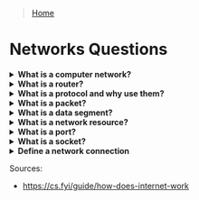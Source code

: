 > [Home](../README.md)

# Networks Questions


<!-- $Q:C -->
<details id="network">
<summary><b>What is a computer network?</b></summary>

A computer network is a set of computers (and other electronical devices) connected to each other. Computers can be directly connected to each other, but most of the time computers will connect to a **router**. **Protocols** define how devices communicate.
</details>


<!-- $Q:C -->
<details id="router">
<summary><b>What is a router?</b></summary>

A specialized computer that forwards **data packets** to the appropriate parts of a computer network.
</details>


<!-- $Q:B -->
<details id="protocol">
<summary><b>What is a protocol and why use them?</b></summary>

A set of rules and standards that define how information is exchanged between devices and systems.

**Advantage of protocols:** they allow communication between devices and systems from different manufacturers/vendors. For example, a web browser developed by one company can communicate with a web server developed by another company, as long as they both adhere to the HTTP protocol.
</details>


<!-- $Q:C -->
<details id="packet">
<summary><b>What is a packet?</b></summary>

A block of data sent over a computer network.
</details>


<!-- $Q:C -->
<details id="segment">
<summary><b>What is a data segment?</b></summary>

Data is typically transmitted in segments, with each segment containing a sequence number and other metadata to ensure reliable delivery.
<!-- $TODO segment size: -->
<!-- $TODO window size: -->
</details>


<!-- $Q:C -->
<details id="resource">
<summary><b>What is a network resource?</b></summary>

Anything (file, application) that can be found and used on a network.
</details>


<!-- $Q:C -->
<details id="port">
<summary><b>What is a port?</b></summary>

Ports are used to identify the application or service running on a device. Each application or service is assigned a unique port number, allowing data to be sent to the correct destination.

Some important ports:
- Port 80: HTTP
- Port 443: HTTPS
</details>


<!-- $Q:C -->
<details id="socket">
<summary><b>What is a socket?</b></summary>

A socket is a combination of an IP address and a port number, representing a specific endpoint for communication. Sockets are used to establish connections between devices and transfer data between applications.
</details>


<!-- $Q:B -->
<details id="connection">
<summary><b>Define a network connection</b></summary>

Connections: A connection is established between two sockets when two devices want to communicate with each other. During the connection establishment process, the devices negotiate various parameters such as the maximum segment size and window size, which determine how data will be transmitted over the connection. Once a connection is established, data can be transferred between the applications running on each device.
</details>

Sources:
- https://cs.fyi/guide/how-does-internet-work
